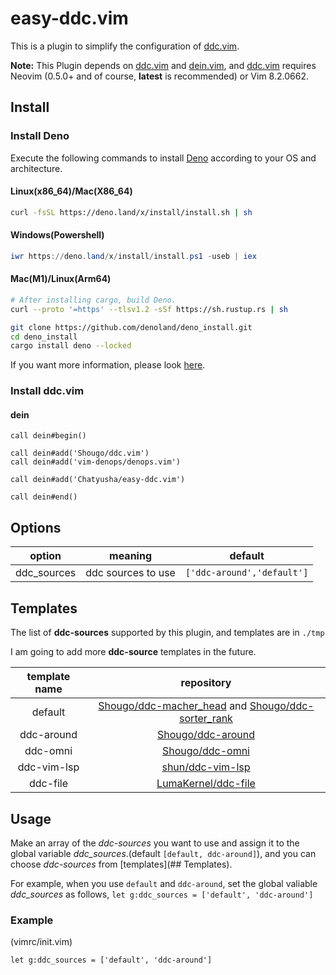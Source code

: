 # easy-ddc.vim

This is a plugin to simplify the configuration of [ddc.vim](https://github.com/Shougo/ddc.vim).

**Note:** 
This Plugin depends on [ddc.vim](https://github.com/shougo/ddc.vim) and [dein.vim](https://github.com/Shougo/dein.vim), 
and [ddc.vim](https://github.com/shougo/ddc.vim) requires Neovim (0.5.0+ and of course, **latest** is recommended) or Vim 8.2.0662. 

## Install

### Install Deno

Execute the following commands to install [Deno](https://deno.land/) according to your OS and architecture.

#### Linux(x86\_64)/Mac(X86\_64)

```sh
curl -fsSL https://deno.land/x/install/install.sh | sh
```

#### Windows(Powershell)

```ps1
iwr https://deno.land/x/install/install.ps1 -useb | iex
```

#### Mac(M1)/Linux(Arm64)

```sh
# After installing cargo, build Deno.
curl --proto '=https' --tlsv1.2 -sSf https://sh.rustup.rs | sh

git clone https://github.com/denoland/deno_install.git
cd deno_install
cargo install deno --locked
```

If you want more information, please look [here](https://deno.land/).
### Install ddc.vim
#### dein

```vim
call dein#begin()

call dein#add('Shougo/ddc.vim')
call dein#add('vim-denops/denops.vim')

call dein#add('Chatyusha/easy-ddc.vim')

call dein#end()
```

## Options

|option|meaning|default|
|:-:|:-:|:-:|
|ddc\_sources|ddc sources to use|`['ddc-around','default']`|

## Templates

The list of **ddc-sources** supported by this plugin, and templates are in `./tmp`

I am going to add more **ddc-source** templates in the future.

|template name|repository|
|:-:|:-:|
|default|[Shougo/ddc-macher\_head](https://github.com/Shougo/ddc-matcher_head) and [Shougo/ddc-sorter\_rank](https://github.com/Shougo/ddc-sorter_rank)|
|ddc-around|[Shougo/ddc-around](https://github.com/Shougo/ddc-around)|
|ddc-omni|[Shougo/ddc-omni](https://github.com/Shougo/ddc-omni)|
|ddc-vim-lsp|[shun/ddc-vim-lsp](https://github.com/shun/ddc-vim-lsp)|
|ddc-file|[LumaKernel/ddc-file](https://github.com/LumaKernel/ddc-file)|

## Usage
Make an array of the *ddc-sources* you want to use and assign it to the global variable *ddc_sources*.(default `[default, ddc-around]`),
and you can choose *ddc-sources* from [templates](## Templates).

For example, when you use `default` and `ddc-around`, set the global valiable *ddc_sources* as follows, `let g:ddc_sources = ['default', 'ddc-around']`

### Example

(vimrc/init.vim)
```vim
let g:ddc_sources = ['default', 'ddc-around']
```
